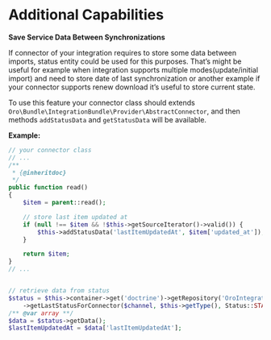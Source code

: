 <a id="dev-integrations-integrations-additional-capabilities"></a>

# Additional Capabilities

**Save Service Data Between Synchronizations**

If connector of your integration requires to store some data between imports, status entity could be used for this purposes.
That’s might be useful for example when integration supports multiple modes(update/initial import) and need to store
date of last synchronization or another example if your connector supports renew download it’s useful to store current state.

To use this feature your connector class should extends `Oro\Bundle\IntegrationBundle\Provider\AbstractConnector`,
and then methods `addStatusData` and `getStatusData` will be available.

**Example:**

```php
// your connector class
// ...
/**
 * {@inheritdoc}
 */
public function read()
{
    $item = parent::read();

    // store last item updated at
    if (null !== $item && !$this->getSourceIterator()->valid()) {
        $this->addStatusData('lastItemUpdatedAt', $item['updated_at']);
    }

    return $item;
}
// ...


// retrieve data from status
$status = $this->container->get('doctrine')->getRepository('OroIntegrationBundle:Channel')
    ->getLastStatusForConnector($channel, $this->getType(), Status::STATUS_COMPLETED);
/** @var array **/
$data = $status->getData();
$lastItemUpdatedAt = $data['lastItemUpdatedAt'];
```
